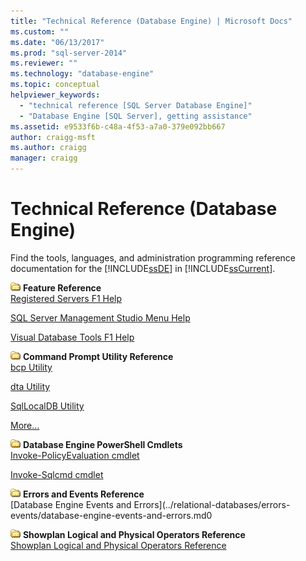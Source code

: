 ```yaml
---
title: "Technical Reference (Database Engine) | Microsoft Docs"
ms.custom: ""
ms.date: "06/13/2017"
ms.prod: "sql-server-2014"
ms.reviewer: ""
ms.technology: "database-engine"
ms.topic: conceptual
helpviewer_keywords: 
  - "technical reference [SQL Server Database Engine]"
  - "Database Engine [SQL Server], getting assistance"
ms.assetid: e9533f6b-c48a-4f53-a7a0-379e092bb667
author: craigg-msft
ms.author: craigg
manager: craigg
---
```

# Technical Reference (Database Engine)
  Find the tools, languages, and administration programming reference documentation for the [!INCLUDE[ssDE](../includes/ssde-md.md)] in [!INCLUDE[ssCurrent](../includes/sscurrent-md.md)].  
  
 ![Small File Folder Icon](../../2014/integration-services/media/filefolder-small.gif "Small File Folder Icon") **Feature Reference**  
 [Registered Servers F1 Help](../ssms/register-servers/registered-servers-f1-help.md)  
  
 [SQL Server Management Studio Menu Help](../ssms/menu-help/sql-server-management-studio-menu-help.md)  
  
 [Visual Database Tools F1 Help](../ssms/visual-db-tools/visual-database-tools-f1-help.md)  
  
 ![Small File Folder Icon](../../2014/integration-services/media/filefolder-small.gif "Small File Folder Icon") **Command Prompt Utility Reference**  
 [bcp Utility](../tools/bcp-utility.md)  
  
 [dta Utility](../tools/dta/dta-utility.md)  
  
 [SqlLocalDB Utility](../tools/sqllocaldb-utility.md)  
  
 [More...](../tools/command-prompt-utility-reference-database-engine.md)  
  
 ![Small File Folder Icon](../../2014/integration-services/media/filefolder-small.gif "Small File Folder Icon") **Database Engine PowerShell Cmdlets**  
 [Invoke-PolicyEvaluation cmdlet](../../2014/database-engine/invoke-policyevaluation-cmdlet.md)  
  
 [Invoke-Sqlcmd cmdlet](../../2014/database-engine/invoke-sqlcmd-cmdlet.md)  
  
 ![Small File Folder Icon](../../2014/integration-services/media/filefolder-small.gif "Small File Folder Icon") **Errors and Events Reference**  
 [Database Engine Events and Errors](../relational-databases/errors-events/database-engine-events-and-errors.md0  
  
 ![Small File Folder Icon](../../2014/integration-services/media/filefolder-small.gif "Small File Folder Icon") **Showplan Logical and Physical Operators Reference**  
 [Showplan Logical and Physical Operators Reference](../relational-databases/showplan-logical-and-physical-operators-reference.md)  
  
  
